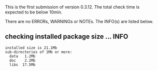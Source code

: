 This is the first submission of version 0.3.12. The total check time is expected to be below 10min.

There are no ERRORs, WARNINGs or NOTEs. The INFO(s) are listed below.

## checking installed package size ... INFO
    installed size is 21.1Mb
    sub-directories of 1Mb or more:
      data   1.2Mb
      doc    2.2Mb
      libs  17.5Mb
